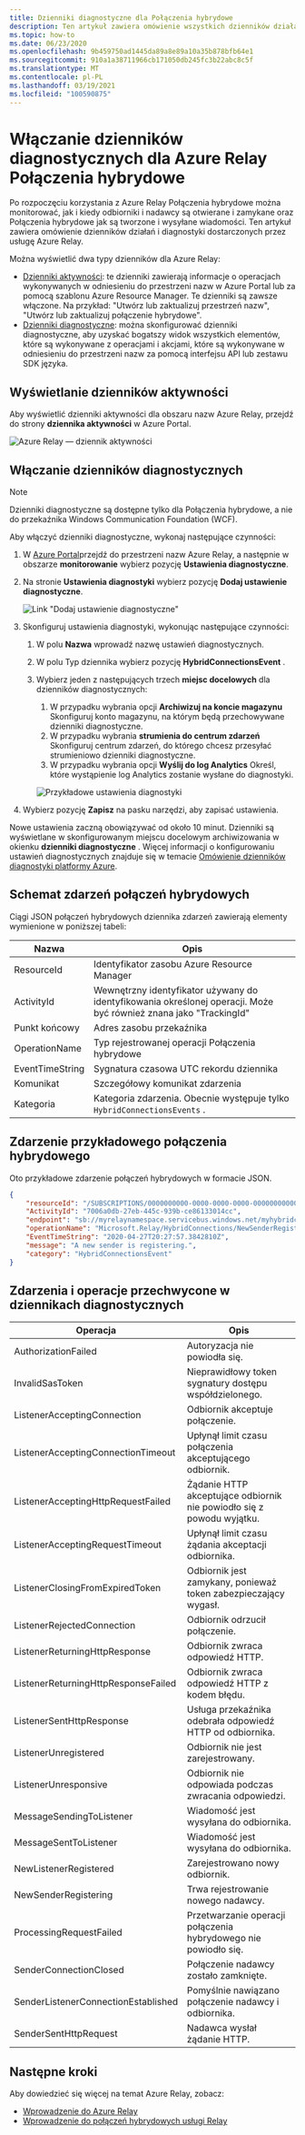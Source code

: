 ```yaml
---
title: Dzienniki diagnostyczne dla Połączenia hybrydowe
description: Ten artykuł zawiera omówienie wszystkich dzienników działań i diagnostyki, które są dostępne dla Azure Relay.
ms.topic: how-to
ms.date: 06/23/2020
ms.openlocfilehash: 9b459750ad1445da89a8e89a10a35b878bfb64e1
ms.sourcegitcommit: 910a1a38711966cb171050db245fc3b22abc8c5f
ms.translationtype: MT
ms.contentlocale: pl-PL
ms.lasthandoff: 03/19/2021
ms.locfileid: "100590875"
---
```

# <a name="enable-diagnostics-logs-for-azure-relay-hybrid-connections"></a>Włączanie dzienników diagnostycznych dla Azure Relay Połączenia hybrydowe
Po rozpoczęciu korzystania z Azure Relay Połączenia hybrydowe można monitorować, jak i kiedy odbiorniki i nadawcy są otwierane i zamykane oraz Połączenia hybrydowe jak są tworzone i wysyłane wiadomości. Ten artykuł zawiera omówienie dzienników działań i diagnostyki dostarczonych przez usługę Azure Relay. 

Można wyświetlić dwa typy dzienników dla Azure Relay:

- [Dzienniki aktywności](../azure-monitor/essentials/platform-logs-overview.md): te dzienniki zawierają informacje o operacjach wykonywanych w odniesieniu do przestrzeni nazw w Azure Portal lub za pomocą szablonu Azure Resource Manager. Te dzienniki są zawsze włączone. Na przykład: "Utwórz lub zaktualizuj przestrzeń nazw", "Utwórz lub zaktualizuj połączenie hybrydowe". 
- [Dzienniki diagnostyczne](../azure-monitor/essentials/platform-logs-overview.md): można skonfigurować dzienniki diagnostyczne, aby uzyskać bogatszy widok wszystkich elementów, które są wykonywane z operacjami i akcjami, które są wykonywane w odniesieniu do przestrzeni nazw za pomocą interfejsu API lub zestawu SDK języka.

## <a name="view-activity-logs"></a>Wyświetlanie dzienników aktywności
Aby wyświetlić dzienniki aktywności dla obszaru nazw Azure Relay, przejdź do strony **dziennika aktywności** w Azure Portal.

![Azure Relay — dziennik aktywności](./media/diagnostic-logs/activity-log.png)

## <a name="enable-diagnostic-logs"></a>Włączanie dzienników diagnostycznych

> [!NOTE]
> Dzienniki diagnostyczne są dostępne tylko dla Połączenia hybrydowe, a nie do przekaźnika Windows Communication Foundation (WCF).

Aby włączyć dzienniki diagnostyczne, wykonaj następujące czynności:

1. W [Azure Portal](https://portal.azure.com)przejdź do przestrzeni nazw Azure Relay, a następnie w obszarze **monitorowanie** wybierz pozycję  **Ustawienia diagnostyczne**.
1. Na stronie **Ustawienia diagnostyki** wybierz pozycję **Dodaj ustawienie diagnostyczne**.  

   ![Link "Dodaj ustawienie diagnostyczne"](./media/diagnostic-logs/add-diagnostic-setting.png)

1. Skonfiguruj ustawienia diagnostyki, wykonując następujące czynności:
    1. W polu **Nazwa** wprowadź nazwę ustawień diagnostycznych.  
    2. W polu Typ dziennika wybierz pozycję **HybridConnectionsEvent** . 
    3. Wybierz jeden z następujących trzech **miejsc docelowych** dla dzienników diagnostycznych:  
        1. W przypadku wybrania opcji **Archiwizuj na koncie magazynu** Skonfiguruj konto magazynu, na którym będą przechowywane dzienniki diagnostyczne.  
        2. W przypadku wybrania **strumienia do centrum zdarzeń** Skonfiguruj centrum zdarzeń, do którego chcesz przesyłać strumieniowo dzienniki diagnostyczne.
        3. W przypadku wybrania opcji **Wyślij do log Analytics** Określ, które wystąpienie log Analytics zostanie wysłane do diagnostyki.  

        ![Przykładowe ustawienia diagnostyki](./media/diagnostic-logs/sample-diagnostic-settings.png)
1. Wybierz pozycję **Zapisz** na pasku narzędzi, aby zapisać ustawienia.

Nowe ustawienia zaczną obowiązywać od około 10 minut. Dzienniki są wyświetlane w skonfigurowanym miejscu docelowym archiwizowania w okienku **dzienniki diagnostyczne** . Więcej informacji o konfigurowaniu ustawień diagnostycznych znajduje się w temacie [Omówienie dzienników diagnostyki platformy Azure](../azure-monitor/essentials/platform-logs-overview.md).


## <a name="schema-for-hybrid-connections-events"></a>Schemat zdarzeń połączeń hybrydowych
Ciągi JSON połączeń hybrydowych dziennika zdarzeń zawierają elementy wymienione w poniższej tabeli:

| Nazwa | Opis |
| ------- | ------- |
| ResourceId | Identyfikator zasobu Azure Resource Manager |
| ActivityId | Wewnętrzny identyfikator używany do identyfikowania określonej operacji. Może być również znana jako "TrackingId" |
| Punkt końcowy | Adres zasobu przekaźnika |
| OperationName | Typ rejestrowanej operacji Połączenia hybrydowe |
| EventTimeString | Sygnatura czasowa UTC rekordu dziennika |
| Komunikat | Szczegółowy komunikat zdarzenia |
| Kategoria | Kategoria zdarzenia. Obecnie występuje tylko `HybridConnectionsEvents` . 


## <a name="sample-hybrid-connections-event"></a>Zdarzenie przykładowego połączenia hybrydowego
Oto przykładowe zdarzenie połączeń hybrydowych w formacie JSON. 

```json
{
    "resourceId": "/SUBSCRIPTIONS/0000000000-0000-0000-0000-0000000000000/RESOURCEGROUPS/MyResourceGroup/PROVIDERS/MICROSOFT.RELAY/NAMESPACES/MyRelayNamespace",
    "ActivityId": "7006a0db-27eb-445c-939b-ce86133014cc",
    "endpoint": "sb://myrelaynamespace.servicebus.windows.net/myhybridconnection/7006a0db-27eb-445c-939b-ce86133014cc_G5",
    "operationName": "Microsoft.Relay/HybridConnections/NewSenderRegistering",
    "EventTimeString": "2020-04-27T20:27:57.3842810Z",
    "message": "A new sender is registering.",
    "category": "HybridConnectionsEvent"
}
```

## <a name="events-and-operations-captured-in-diagnostic-logs"></a>Zdarzenia i operacje przechwycone w dziennikach diagnostycznych

| Operacja | Opis | 
| --------- | ----------- | 
| AuthorizationFailed | Autoryzacja nie powiodła się.|
| InvalidSasToken | Nieprawidłowy token sygnatury dostępu współdzielonego. | 
| ListenerAcceptingConnection | Odbiornik akceptuje połączenie. |
| ListenerAcceptingConnectionTimeout | Upłynął limit czasu połączenia akceptującego odbiornik. |
| ListenerAcceptingHttpRequestFailed | Żądanie HTTP akceptujące odbiornik nie powiodło się z powodu wyjątku. |
| ListenerAcceptingRequestTimeout | Upłynął limit czasu żądania akceptacji odbiornika. |  
| ListenerClosingFromExpiredToken | Odbiornik jest zamykany, ponieważ token zabezpieczający wygasł. | 
| ListenerRejectedConnection | Odbiornik odrzucił połączenie. |
| ListenerReturningHttpResponse | Odbiornik zwraca odpowiedź HTTP. |  
| ListenerReturningHttpResponseFailed | Odbiornik zwraca odpowiedź HTTP z kodem błędu. | 
 ListenerSentHttpResponse | Usługa przekaźnika odebrała odpowiedź HTTP od odbiornika. | 
| ListenerUnregistered | Odbiornik nie jest zarejestrowany. | 
| ListenerUnresponsive | Odbiornik nie odpowiada podczas zwracania odpowiedzi. | 
| MessageSendingToListener | Wiadomość jest wysyłana do odbiornika. |
| MessageSentToListener | Wiadomość jest wysyłana do odbiornika. | 
| NewListenerRegistered | Zarejestrowano nowy odbiornik. |
| NewSenderRegistering | Trwa rejestrowanie nowego nadawcy. | 
| ProcessingRequestFailed | Przetwarzanie operacji połączenia hybrydowego nie powiodło się. | 
| SenderConnectionClosed | Połączenie nadawcy zostało zamknięte. |
| SenderListenerConnectionEstablished | Pomyślnie nawiązano połączenie nadawcy i odbiornika. |
| SenderSentHttpRequest | Nadawca wysłał żądanie HTTP. | 


## <a name="next-steps"></a>Następne kroki

Aby dowiedzieć się więcej na temat Azure Relay, zobacz:

* [Wprowadzenie do Azure Relay](relay-what-is-it.md)
* [Wprowadzenie do połączeń hybrydowych usługi Relay](relay-hybrid-connections-dotnet-get-started.md)
